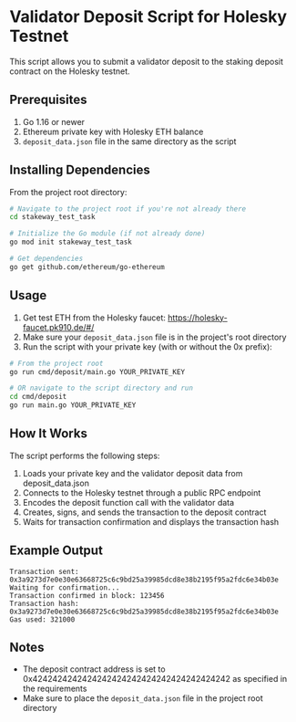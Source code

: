 # Validator Deposit Script for Holesky Testnet

This script allows you to submit a validator deposit to the staking deposit contract on the Holesky testnet.

## Prerequisites

1. Go 1.16 or newer
2. Ethereum private key with Holesky ETH balance
3. `deposit_data.json` file in the same directory as the script

## Installing Dependencies

From the project root directory:

```bash
# Navigate to the project root if you're not already there
cd stakeway_test_task

# Initialize the Go module (if not already done)
go mod init stakeway_test_task

# Get dependencies
go get github.com/ethereum/go-ethereum
```

## Usage

1. Get test ETH from the Holesky faucet: https://holesky-faucet.pk910.de/#/
2. Make sure your `deposit_data.json` file is in the project's root directory
3. Run the script with your private key (with or without the 0x prefix):

```bash
# From the project root
go run cmd/deposit/main.go YOUR_PRIVATE_KEY

# OR navigate to the script directory and run
cd cmd/deposit
go run main.go YOUR_PRIVATE_KEY
```

## How It Works

The script performs the following steps:

1. Loads your private key and the validator deposit data from deposit_data.json
2. Connects to the Holesky testnet through a public RPC endpoint
3. Encodes the deposit function call with the validator data
4. Creates, signs, and sends the transaction to the deposit contract
5. Waits for transaction confirmation and displays the transaction hash

## Example Output

```
Transaction sent: 0x3a9273d7e0e30e63668725c6c9bd25a39985dcd8e38b2195f95a2fdc6e34b03e
Waiting for confirmation...
Transaction confirmed in block: 123456
Transaction hash: 0x3a9273d7e0e30e63668725c6c9bd25a39985dcd8e38b2195f95a2fdc6e34b03e
Gas used: 321000
```

## Notes

- The deposit contract address is set to 0x4242424242424242424242424242424242424242 as specified in the requirements
- Make sure to place the `deposit_data.json` file in the project root directory